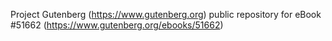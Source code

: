 Project Gutenberg (https://www.gutenberg.org) public repository for
eBook #51662 (https://www.gutenberg.org/ebooks/51662)
